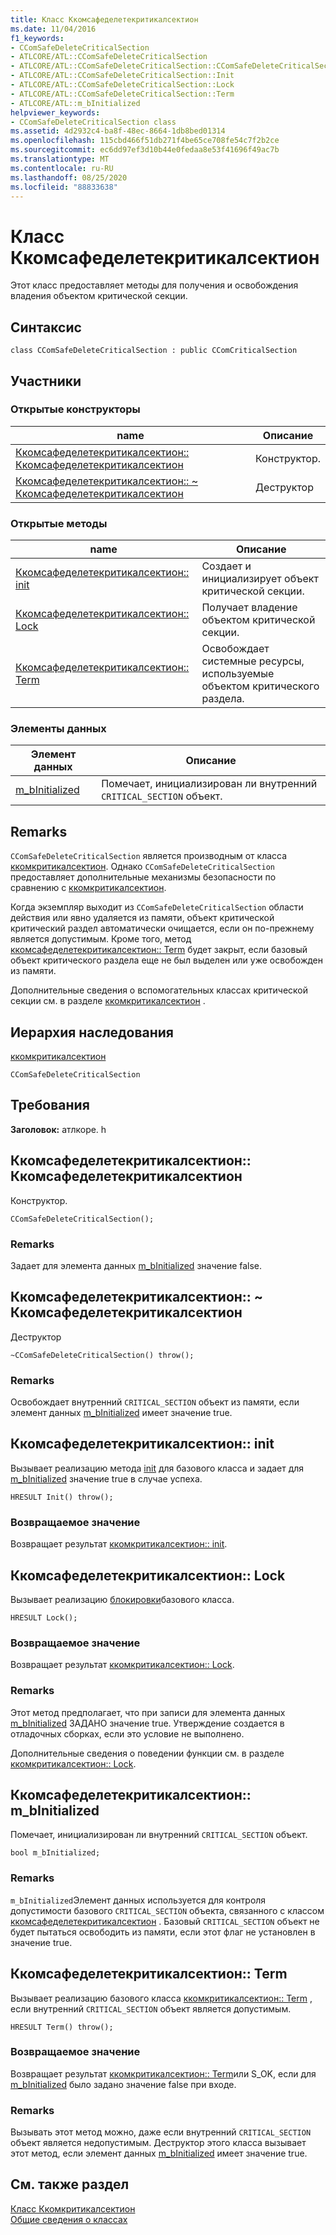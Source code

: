 ```yaml
---
title: Класс Ккомсафеделетекритикалсектион
ms.date: 11/04/2016
f1_keywords:
- CComSafeDeleteCriticalSection
- ATLCORE/ATL::CComSafeDeleteCriticalSection
- ATLCORE/ATL::CComSafeDeleteCriticalSection::CComSafeDeleteCriticalSection
- ATLCORE/ATL::CComSafeDeleteCriticalSection::Init
- ATLCORE/ATL::CComSafeDeleteCriticalSection::Lock
- ATLCORE/ATL::CComSafeDeleteCriticalSection::Term
- ATLCORE/ATL::m_bInitialized
helpviewer_keywords:
- CComSafeDeleteCriticalSection class
ms.assetid: 4d2932c4-ba8f-48ec-8664-1db8bed01314
ms.openlocfilehash: 115cbd466f51db271f4be65ce708fe54c7f2b2ce
ms.sourcegitcommit: ec6dd97ef3d10b44e0fedaa8e53f41696f49ac7b
ms.translationtype: MT
ms.contentlocale: ru-RU
ms.lasthandoff: 08/25/2020
ms.locfileid: "88833638"
---
```

# <a name="ccomsafedeletecriticalsection-class"></a>Класс Ккомсафеделетекритикалсектион

Этот класс предоставляет методы для получения и освобождения владения объектом критической секции.

## <a name="syntax"></a>Синтаксис

```
class CComSafeDeleteCriticalSection : public CComCriticalSection
```

## <a name="members"></a>Участники

### <a name="public-constructors"></a>Открытые конструкторы

|name|Описание|
|----------|-----------------|
|[Ккомсафеделетекритикалсектион:: Ккомсафеделетекритикалсектион](#ccomsafedeletecriticalsection)|Конструктор.|
|[Ккомсафеделетекритикалсектион:: ~ Ккомсафеделетекритикалсектион](#dtor)|Деструктор|

### <a name="public-methods"></a>Открытые методы

|name|Описание|
|----------|-----------------|
|[Ккомсафеделетекритикалсектион:: init](#init)|Создает и инициализирует объект критической секции.|
|[Ккомсафеделетекритикалсектион:: Lock](#lock)|Получает владение объектом критической секции.|
|[Ккомсафеделетекритикалсектион:: Term](#term)|Освобождает системные ресурсы, используемые объектом критического раздела.|

### <a name="data-members"></a>Элементы данных

|Элемент данных|Описание|
|-|-|
|[m_bInitialized](#m_binitialized)|Помечает, инициализирован ли внутренний `CRITICAL_SECTION` объект.|

## <a name="remarks"></a>Remarks

`CComSafeDeleteCriticalSection` является производным от класса [ккомкритикалсектион](../../atl/reference/ccomcriticalsection-class.md). Однако `CComSafeDeleteCriticalSection` предоставляет дополнительные механизмы безопасности по сравнению с [ккомкритикалсектион](../../atl/reference/ccomcriticalsection-class.md).

Когда экземпляр выходит из `CComSafeDeleteCriticalSection` области действия или явно удаляется из памяти, объект критической критический раздел автоматически очищается, если он по-прежнему является допустимым. Кроме того, метод [ккомсафеделетекритикалсектион:: Term](#term) будет закрыт, если базовый объект критического раздела еще не был выделен или уже освобожден из памяти.

Дополнительные сведения о вспомогательных классах критической секции см. в разделе [ккомкритикалсектион](../../atl/reference/ccomcriticalsection-class.md) .

## <a name="inheritance-hierarchy"></a>Иерархия наследования

[ккомкритикалсектион](../../atl/reference/ccomcriticalsection-class.md)

`CComSafeDeleteCriticalSection`

## <a name="requirements"></a>Требования

**Заголовок:** атлкоре. h

## <a name="ccomsafedeletecriticalsectionccomsafedeletecriticalsection"></a><a name="ccomsafedeletecriticalsection"></a> Ккомсафеделетекритикалсектион:: Ккомсафеделетекритикалсектион

Конструктор.

```
CComSafeDeleteCriticalSection();
```

### <a name="remarks"></a>Remarks

Задает для элемента данных [m_bInitialized](#m_binitialized) значение false.

## <a name="ccomsafedeletecriticalsectionccomsafedeletecriticalsection"></a><a name="dtor"></a> Ккомсафеделетекритикалсектион:: ~ Ккомсафеделетекритикалсектион

Деструктор

```
~CComSafeDeleteCriticalSection() throw();
```

### <a name="remarks"></a>Remarks

Освобождает внутренний `CRITICAL_SECTION` объект из памяти, если элемент данных [m_bInitialized](#m_binitialized) имеет значение true.

## <a name="ccomsafedeletecriticalsectioninit"></a><a name="init"></a> Ккомсафеделетекритикалсектион:: init

Вызывает реализацию метода [init](/visualstudio/debugger/init) для базового класса и задает для [m_bInitialized](#m_binitialized) значение true в случае успеха.

```
HRESULT Init() throw();
```

### <a name="return-value"></a>Возвращаемое значение

Возвращает результат [ккомкритикалсектион:: init](../../atl/reference/ccomcriticalsection-class.md#init).

## <a name="ccomsafedeletecriticalsectionlock"></a><a name="lock"></a> Ккомсафеделетекритикалсектион:: Lock

Вызывает реализацию [блокировки](ccomcriticalsection-class.md#lock)базового класса.

```
HRESULT Lock();
```

### <a name="return-value"></a>Возвращаемое значение

Возвращает результат [ккомкритикалсектион:: Lock](../../atl/reference/ccomcriticalsection-class.md#lock).

### <a name="remarks"></a>Remarks

Этот метод предполагает, что при записи для элемента данных [m_bInitialized](#m_binitialized) ЗАДАНО значение true. Утверждение создается в отладочных сборках, если это условие не выполнено.

Дополнительные сведения о поведении функции см. в разделе [ккомкритикалсектион:: Lock](../../atl/reference/ccomcriticalsection-class.md#lock).

## <a name="ccomsafedeletecriticalsectionm_binitialized"></a><a name="m_binitialized"></a> Ккомсафеделетекритикалсектион:: m_bInitialized

Помечает, инициализирован ли внутренний `CRITICAL_SECTION` объект.

```
bool m_bInitialized;
```

### <a name="remarks"></a>Remarks

`m_bInitialized`Элемент данных используется для контроля допустимости базового `CRITICAL_SECTION` объекта, связанного с классом [ккомсафеделетекритикалсектион](../../atl/reference/ccomsafedeletecriticalsection-class.md) . Базовый `CRITICAL_SECTION` объект не будет пытаться освободить из памяти, если этот флаг не установлен в значение true.

## <a name="ccomsafedeletecriticalsectionterm"></a><a name="term"></a> Ккомсафеделетекритикалсектион:: Term

Вызывает реализацию базового класса [ккомкритикалсектион:: Term](../../atl/reference/ccomcriticalsection-class.md#term) , если внутренний `CRITICAL_SECTION` объект является допустимым.

```
HRESULT Term() throw();
```

### <a name="return-value"></a>Возвращаемое значение

Возвращает результат [ккомкритикалсектион:: Term](../../atl/reference/ccomcriticalsection-class.md#term)или S_OK, если для [m_bInitialized](#m_binitialized) было задано значение false при входе.

### <a name="remarks"></a>Remarks

Вызывать этот метод можно, даже если внутренний `CRITICAL_SECTION` объект является недопустимым. Деструктор этого класса вызывает этот метод, если элемент данных [m_bInitialized](#m_binitialized) имеет значение true.

## <a name="see-also"></a>См. также раздел

[Класс Ккомкритикалсектион](../../atl/reference/ccomcriticalsection-class.md)<br/>
[Общие сведения о классах](../../atl/atl-class-overview.md)
